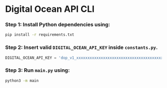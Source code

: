 # Digital Ocean API CLI

### Step 1: Install Python dependencies using:
```bash
pip install -r requirements.txt
```

### Step 2: Insert valid `DIGITAL_OCEAN_API_KEY` inside `constants.py`.
```python
DIGITAL_OCEAN_API_KEY = 'dop_v1_xxxxxxxxxxxxxxxxxxxxxxxxxxxxxxxxxxxxxxxxxxxxxxxxxxxxxxxxxxxxxxxx'
```

### Step 3: Run `main.py` using:
```bash
python3 -m main
```

